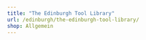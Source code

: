 ```yaml
---
title: "The Edinburgh Tool Library"
url: /edinburgh/the-edinburgh-tool-library/
shop: Allgemein
---
```

